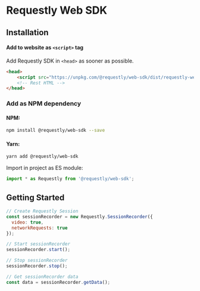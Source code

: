 # Requestly Web SDK

## Installation

#### Add to website as `<script>` tag

Add Requestly SDK in `<head>` as sooner as possible.
```html
<head>
    <script src="https://unpkg.com/@requestly/web-sdk/dist/requestly-web-sdk.min.js" crossorigin></script>
    <!-- Rest HTML -->
</head>
```

### Add as NPM dependency

#### NPM:
```sh
npm install @requestly/web-sdk --save 
```

#### Yarn:
```sh
yarn add @requestly/web-sdk
```

Import in project as ES module:
```javascript
import * as Requestly from '@requestly/web-sdk';
```

## Getting Started

```javascript
// Create Requestly Session
const sessionRecorder = new Requestly.SessionRecorder({
  video: true,
  networkRequests: true
});

// Start sessionRecorder
sessionRecorder.start();

// Stop sessionRecorder
sessionRecorder.stop();

// Get sessionRecorder data
const data = sessionRecorder.getData();
```
